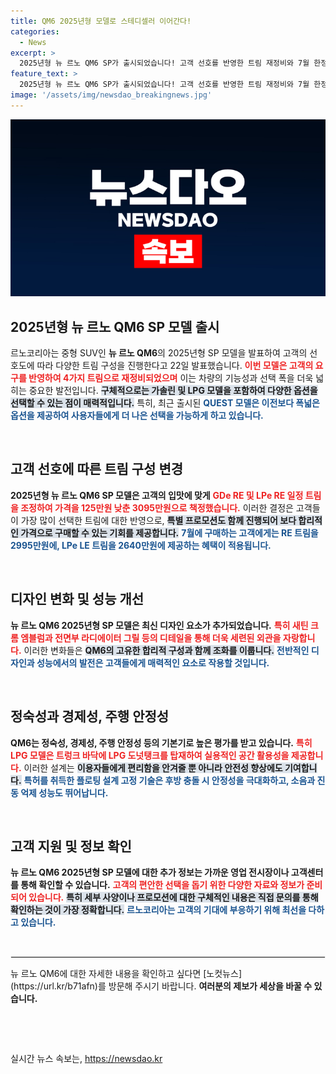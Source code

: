 ```yaml
---
title: QM6 2025년형 모델로 스테디셀러 이어간다!
categories:
  - News
excerpt: >
  2025년형 뉴 르노 QM6 SP가 출시되었습니다! 고객 선호를 반영한 트림 재정비와 7월 한정 특별 프로모션으로 가격이 대폭 인하되었습니다. 지금 바로 확인해보세요!
feature_text: >
  2025년형 뉴 르노 QM6 SP가 출시되었습니다! 고객 선호를 반영한 트림 재정비와 7월 한정 특별 프로모션으로 가격이 대폭 인하되었습니다. 지금 바로 확인해보세요!
image: '/assets/img/newsdao_breakingnews.jpg'
---
```


<p><img src="/assets/img/newsdao_breakingnews.jpg" alt="pcversion 속보" /></p>

<h2 data-ke-size="size26">2025년형 뉴 르노 QM6 SP 모델 출시</h2>

<p data-ke-size="size16">르노코리아는 중형 SUV인 <b>뉴 르노 QM6</b>의 2025년형 SP 모델을 발표하여 고객의 선호도에 따라 다양한 트림 구성을 진행한다고 22일 발표했습니다. <b><span style="color: #ee2323;">이번 모델은 고객의 요구를 반영하여 4가지 트림으로 재정비되었으며</span></b> 이는 차량의 기능성과 선택 폭을 더욱 넓히는 중요한 발전입니다. <b><span style="background-color: #21538527;">구체적으로는 가솔린 및 LPG 모델을 포함하여 다양한 옵션을 선택할 수 있는 점이 매력적입니다.</span></b> 특히, 최근 출시된 <b><span style="color: #1a5490;">QUEST 모델은 이전보다 폭넓은 옵션을 제공하여 사용자들에게 더 나은 선택을 가능하게 하고 있습니다.</span></b></p>

<p data-ke-size="size16">&nbsp;</p>

<h2 data-ke-size="size26">고객 선호에 따른 트림 구성 변경</h2>

<p data-ke-size="size16"><b>2025년형 뉴 르노 QM6 SP 모델은 고객의 입맛에 맞게</b> <b><span style="color: #ee2323;">GDe RE 및 LPe RE 일정 트림을 조정하여 가격을 125만원 낮춘 3095만원으로 책정했습니다.</span></b> 이러한 결정은 고객들이 가장 많이 선택한 트림에 대한 반영으로, <b><span style="background-color: #21538527;">특별 프로모션도 함께 진행되어 보다 합리적인 가격으로 구매할 수 있는 기회를 제공합니다.</span></b> <b><span style="color: #1a5490;">7월에 구매하는 고객에게는 RE 트림을 2995만원에, LPe LE 트림을 2640만원에 제공하는 혜택이 적용됩니다.</span></b></p>

<p data-ke-size="size16">&nbsp;</p>

<h2 data-ke-size="size26">디자인 변화 및 성능 개선</h2>

<p data-ke-size="size16"><b>뉴 르노 QM6 2025년형 SP 모델은 최신 디자인 요소가 추가되었습니다.</b> <b><span style="color: #ee2323;">특히 새틴 크롬 엠블럼과 전면부 라디에이터 그릴 등의 디테일을 통해 더욱 세련된 외관을 자랑합니다.</span></b> 이러한 변화들은 <b><span style="background-color: #21538527;">QM6의 고유한 합리적 구성과 함께 조화를 이룹니다.</span></b> <b><span style="color: #1a5490;">전반적인 디자인과 성능에서의 발전은 고객들에게 매력적인 요소로 작용할 것입니다.</span></b></p>

<p data-ke-size="size16">&nbsp;</p>

<h2 data-ke-size="size26">정숙성과 경제성, 주행 안정성</h2>

<p data-ke-size="size16"><b>QM6는 정숙성, 경제성, 주행 안정성 등의 기본기로 높은 평가를 받고 있습니다.</b> <b><span style="color: #ee2323;">특히 LPG 모델은 트렁크 바닥에 LPG 도넛탱크를 탑재하여 실용적인 공간 활용성을 제공합니다.</span></b> 이러한 설계는 <b><span style="background-color: #21538527;">이용자들에게 편리함을 안겨줄 뿐 아니라 안전성 향상에도 기여합니다.</span></b> <b><span style="color: #1a5490;">특허를 취득한 플로팅 설계 고정 기술은 후방 충돌 시 안정성을 극대화하고, 소음과 진동 억제 성능도 뛰어납니다.</span></b></p>

<p data-ke-size="size16">&nbsp;</p>

<h2 data-ke-size="size26">고객 지원 및 정보 확인</h2>

<p data-ke-size="size16"><b>뉴 르노 QM6 2025년형 SP 모델에 대한 추가 정보는 가까운 영업 전시장이나 고객센터를 통해 확인할 수 있습니다.</b> <b><span style="color: #ee2323;">고객의 편안한 선택을 돕기 위한 다양한 자료와 정보가 준비되어 있습니다.</span></b> <b><span style="background-color: #21538527;">특히 세부 사양이나 프로모션에 대한 구체적인 내용은 직접 문의를 통해 확인하는 것이 가장 정확합니다.</span></b> <b><span style="color: #1a5490;">르노코리아는 고객의 기대에 부응하기 위해 최선을 다하고 있습니다.</span></b></p>

<p data-ke-size="size16">&nbsp;</p>

<hr style="border:1px solid #eeeeee;">

<p data-ke-size="size16">뉴 르노 QM6에 대한 자세한 내용을 확인하고 싶다면 [노컷뉴스](https://url.kr/b71afn)를 방문해 주시기 바랍니다. <b>여러분의 제보가 세상을 바꿀 수 있습니다.</b></p>

<p data-ke-size="size16">&nbsp;</p>

<p data-ke-size="size16">&nbsp;</p>
실시간 뉴스 속보는, <a href="https://newsdao.kr" rel="dofollow">https://newsdao.kr</a>



